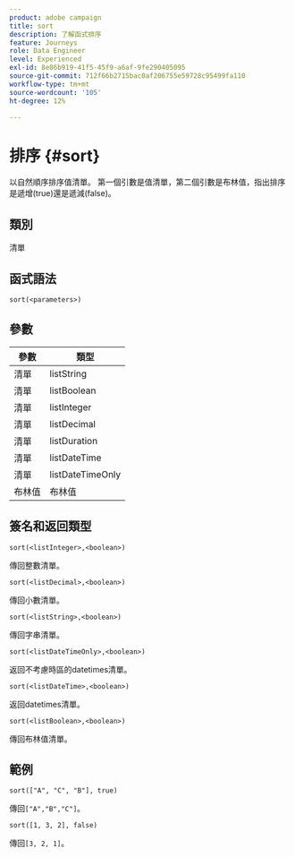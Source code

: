 ```yaml
---
product: adobe campaign
title: sort
description: 了解函式排序
feature: Journeys
role: Data Engineer
level: Experienced
exl-id: 8e86b919-41f5-45f9-a6af-9fe290405095
source-git-commit: 712f66b2715bac0af206755e59728c95499fa110
workflow-type: tm+mt
source-wordcount: '105'
ht-degree: 12%

---
```


# 排序 {#sort}

以自然順序排序值清單。 第一個引數是值清單，第二個引數是布林值，指出排序是遞增(true)還是遞減(false)。

## 類別

清單

## 函式語法

`sort(<parameters>)`

## 參數

| 參數 | 類型 |
|-----------|------------------|
| 清單 | listString |
| 清單 | listBoolean |
| 清單 | listInteger |
| 清單 | listDecimal |
| 清單 | listDuration |
| 清單 | listDateTime |
| 清單 | listDateTimeOnly |
| 布林值 | 布林值 |

## 簽名和返回類型

`sort(<listInteger>,<boolean>)`

傳回整數清單。

`sort(<listDecimal>,<boolean>)`

傳回小數清單。

`sort(<listString>,<boolean>)`

傳回字串清單。

`sort(<listDateTimeOnly>,<boolean>)`

返回不考慮時區的datetimes清單。

`sort(<listDateTime>,<boolean>)`

返回datetimes清單。

`sort(<listBoolean>,<boolean>)`

傳回布林值清單。

## 範例

`sort(["A", "C", "B"], true)`

傳回`["A","B","C"]`。

`sort([1, 3, 2], false)`

傳回`[3, 2, 1]`。
